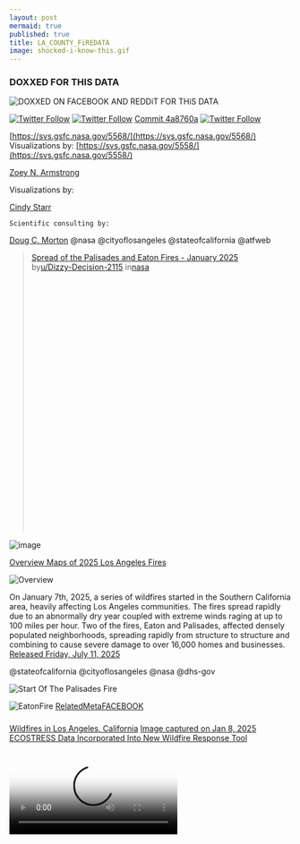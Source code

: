 ```yaml
---
layout: post
mermaid: true
published: true
title: LA_COUNTY_FiREDATA
image: shocked-i-know-this.gif
---
```


### DOXXED FOR THIS DATA
<img  alt="DOXXED ON FACEBOOK AND REDDiT FOR THiS DATA" src="https://github.com/user-attachments/assets/c48f98da-1b79-488c-9358-05c5fde9a6e0" />


[![Twitter Follow](https://img.shields.io/badge/Social-@MAyorOfLA__-blue?style=social&logo=X)](https://twitter.com/@MayorOfLA) [![Twitter Follow](https://img.shields.io/badge/Social-@RepKarenBass__-blue?style=social&logo=X)](https://twitter.com/@RepKarenBass) [Commit 4a8760a](https://github.com/ricoThaka/rashardmro/commit/4a8760a2245ffc36f81b8b052a70d21690c16d9a) [![Twitter Follow](https://img.shields.io/badge/Social-@LaurieofMars__-blue?style=social&logo=X)](https://twitter.com/@LaurieofMars)

[https://svs.gsfc.nasa.gov/5568/](https://svs.gsfc.nasa.gov/5568/)
Visualizations by:
[https://svs.gsfc.nasa.gov/5558/](https://svs.gsfc.nasa.gov/5558/)

[Zoey N. Armstrong](https://svs.gsfc.nasa.gov/search/)

Visualizations by:

[Cindy Starr](https://svs.gsfc.nasa.gov/search/?people=Cindy%20Starr)

    Scientific consulting by:

[Doug C. Morton](https://svs.gsfc.nasa.gov/search/?people=Doug%20C.%20Morton)
@nasa @cityoflosangeles @stateofcalifornia @atfweb


<blockquote class="reddit-embed-bq" style="height:500px" data-embed-height="378"><a href="https://www.reddit.com/r/nasa/comments/1mbnt8i/spread_of_the_palisades_and_eaton_fires_january/">Spread of the Palisades and Eaton Fires - January 2025</a><br> by<a href="https://www.reddit.com/user/Dizzy-Decision-2115/">u/Dizzy-Decision-2115</a> in<a href="https://www.reddit.com/r/nasa/">nasa</a></blockquote><script async="" src="https://embed.reddit.com/widgets.js" charset="UTF-8"></script>

<img  alt="image" src="https://github.com/user-attachments/assets/2cc6009d-73c6-4c7b-b438-55ef52eb0d1f" />


[Overview Maps of 2025 Los Angeles Fires](https://svs.gsfc.nasa.gov/5568/)

![Overview](https://svs.gsfc.nasa.gov/vis/a000000/a005500/a005568/Overview_HD.png)

On January 7th, 2025, a series of wildfires started in the Southern California area, heavily affecting Los Angeles communities. The fires spread rapidly due to an abnormally dry year coupled with extreme winds raging at up to 100 miles per hour. Two of the fires, Eaton and Palisades, affected densely populated neighborhoods, spreading rapidly from structure to structure and combining to cause severe damage to over 16,000 homes and businesses. [Released Friday, July 11, 2025](https://svs.gsfc.nasa.gov/5568/)

@stateofcalifornia @cityoflosangeles
@nasa @dhs-gov 

![Start Of The Palisades Fire](https://svs.gsfc.nasa.gov/vis/a000000/a005500/a005568/Palisades_HD.png)

![EatonFire](https://svs.gsfc.nasa.gov/vis/a000000/a005500/a005568/Eaton_HD.png)
[RelatedMetaFACEBOOK](https://www.facebook.com/permalink.php?story_fbid=pfbid022AsmhjApmWb1uyuCR4YyMn4UsmUmUb46U3RvtPDFetd6KQCxcBmE5Bk8eT145eBTl&id=100084464911565) 


###
[Wildfires in Los Angeles, California](https://www.earthdata.nasa.gov/news/worldview-image-archive/wildfires-los-angeles-california) [Image captured on Jan 8, 2025](https://www.earthdata.nasa.gov/news/worldview-image-archive/wildfires-los-angeles-california)
[ECOSTRESS Data Incorporated Into New Wildfire Response Tool](https://www.jpl.nasa.gov/news/ecostress-data-incorporated-into-new-wildfire-response-tool/)

<video  controls poster="https://d2pn8kiwq2w21t.cloudfront.net/images/jpegPIA23695.width-1024.jpg">
  <source src="https://d2pn8kiwq2w21t.cloudfront.net/media/1-PIA23695_Bootleg_Fire.mp4" type="video/mp4" />
  
  Your browser does not support the video tag.
</video>

<video  controls poster="https://svs.gsfc.nasa.gov/vis/a000000/a005500/a005558/fire_spread_LA_only_2025_v52_2025-06-15_2314.02652.png">
  <source src="https://d2pn8kiwq2w21t.cloudfront.net/media/1-PIA23695_Bootleg_Fire.mp4" type="video/mp4" />
  
  Your browser does not support the video tag.
</video>

[Fires Tear Through Los Angeles](https://visibleearth.nasa.gov/images/153793/fires-tear-through-los-angeles)
Powerful Santa Ana winds and dry conditions contributed to the rapid spread of several brush fires in the county.
[ReadMoreSeemORe](https://visibleearth.nasa.gov/images/153793/fires-tear-through-los-angeles) 

[Palisades Fire reaches Brentwood, threatens San Fernando Valley @ktla youtube.com](https://youtu.be/DNkLoBtWFhA)

![palisadesfire_msi_20250107.jpg](https://eoimages.gsfc.nasa.gov/images/imagerecords/153000/153793/palisadesfire_msi_20250107.jpg)

![Palisades](https://eoimages.gsfc.nasa.gov/images/imagerecords/153000/153793/palisadesfire_msi_20250107_lrg.jpg)


<blockquote class="twitter-tweet" data-media-max-width="560"><p lang="en" dir="ltr">A view of the <a href="https://twitter.com/hashtag/EatonFire?src=hash&amp;ref_src=twsrc%5Etfw">#EatonFire</a> behind <a href="https://twitter.com/NASAJPL?ref_src=twsrc%5Etfw">@NASAJPL</a> Flight Projects Center. It feels like Armageddon around here <a href="https://t.co/pPWJ0B2rIB">pic.twitter.com/pPWJ0B2rIB</a></p>&mdash; Royce (@RobRoyce_) <a href="https://twitter.com/RobRoyce_/status/1877443901839069539?ref_src=twsrc%5Etfw">January 9, 2025</a></blockquote> <script async src="https://platform.twitter.com/widgets.js" charset="utf-8"></script> 

![Gg4FRxoWMAAZyje](https://github.com/user-attachments/assets/281bcf97-995d-4d21-844b-1ebe7906061a)

# EatonCanyon UpDates
[files](https://archive.org/download/2marvoyagerneptune-simple-scan-station-20250703162827-19) :: [Wiki](https://en.wikipedia.org/wiki/Eaton_Fire) :: [TALK](https://en.wikipedia.org/wiki/Talk:Eaton_Fire)
[How NASA’s Infrared Imaging Uncovered the True Extent of Eaton Fire Devastation](https://scitechdaily.com/how-nasas-infrared-imaging-uncovered-the-true-extent-of-eaton-fire-devastation/)

<iframe src="https://archive.org/embed/2marvoyagerneptune-simple-scan-station-20250703162827-19" width="400" height="700" frameborder="0" webkitallowfullscreen="true" mozallowfullscreen="true" allowfullscreen></iframe>

<iframe src="https://archive.org/embed/USGSWATERDASHBOARDDEMO" width="300" height="500" frameborder="0" webkitallowfullscreen="true" mozallowfullscreen="true" allowfullscreen></iframe>




<iframe src="https://www.facebook.com/plugins/post.php?href=https%3A%2F%2Fwww.facebook.com%2Fpermalink.php%3Fstory_fbid%3Dpfbid02Su8ce8TuCwT7VqN5pYmHr62xwkpw7jc6KcvDtbdanK21ZeJ8GY6uXy1YSkwcCBbvl%26id%3D100084464911565&show_text=true&width=500" width="500" height="0" style="border:none;overflow:hidden" scrolling="no" frameborder="0" allowfullscreen="true" allow="autoplay; clipboard-write; encrypted-media; picture-in-picture; web-share"></iframe>

[fb embed](https://developers.facebook.com/docs/plugins/embedded-posts/?prefill_href=https%3A%2F%2Fwww.facebook.com%2Fpermalink.php%3Fstory_fbid%3Dpfbid02Su8ce8TuCwT7VqN5pYmHr62xwkpw7jc6KcvDtbdanK21ZeJ8GY6uXy1YSkwcCBbvl%26id%3D100084464911565#code-generator)

Spread of the Palisades and Eaton Fires - January 2025 
@stateofcalifornia @cityoflosangeles @whitehouse @atfweb @cia @nasa @nasa-jpl
_Scientific consulting by:_ [Doug C. Morton](https://svs.gsfc.nasa.gov/search/?people=Doug%20C.%20Morton)
 _Visualizations by:_ [Cindy Starr](https://svs.gsfc.nasa.gov/search/?people=Cindy%20Starr) . . . [fullcredits](https://svs.gsfc.nasa.gov/5558/#section_credits)
These visualizations highlight the spread of the 2025 Palisades and Eaton fires in California using a fire tracking approach (Chen et al., 2022) and near real-time active fire detections from the VIIRS sensors on the Suomi-NPP and NOAA-20 satellites. Every 12 hours, the fire tracking algorithm uses new active fire detections to update the total fire perimeter and estimate the position of active fire lines—active portions of the perimeter where the fire may continue to spread. [READMORE](https://svs.gsfc.nasa.gov/5558/) 

<video  controls poster="https://svs.gsfc.nasa.gov/vis/a000000/a005500/a005558/fire_spread_LA_only_2025_v52_2025-06-15_2314.02652.png">
  <source src="https://svs.gsfc.nasa.gov/vis/a000000/a005500/a005558/LAfiresBeauty_3820x1080p30.mp4" type="video/mp4" />
  
  Your browser does not support the video tag.
</video>

<video  controls poster="https://svs.gsfc.nasa.gov/vis/a000000/a005500/a005558/fire_spread_LA_only_2025_v52_2025-06-15_2314.02652.png">
  <source src="https://svs.gsfc.nasa.gov/vis/a000000/a005500/a005558/fire_spread_LA_only_2025_v52_2025-06-15_2314_1080p30.mp4" type="video/mp4" />
  
  Your browser does not support the video tag.
</video>


 <div class="tumblr-post" data-href="https://embed.tumblr.com/embed/post/w1-4nQbFNq_M02iOR1eYKg/789706425864716288" data-did="34b2532ae43c6e4a6d57b4dfc8c1506c69e64205"><a href="https://rashardmro.tumblr.com/post/789706425864716288/mapping-files-and-data-download-redistricting">https://rashardmro.tumblr.com/post/789706425864716288/mapping-files-and-data-download-redistricting</a></div>  <script async src="https://assets.tumblr.com/post.js"></script>

The Spread of the Palisades Fire

<video  controls poster="https://svs.gsfc.nasa.gov/vis/a000000/a005500/a005558/fire_spread_LA_only_2025_v52_Palisades_2025-06-15_1227.04200.png">
  <source src="https://svs.gsfc.nasa.gov/vis/a000000/a005500/a005558/fire_spread_LA_only_2025_v52_Palisades_2025-06-15_1227_1080p30.mp4" type="video/mp4" />
  
  Your browser does not support the video tag.
</video>

The Spread of the Eaton Fire

<video  controls poster="https://svs.gsfc.nasa.gov/vis/a000000/a005500/a005558/fire_spread_LA_only_2025_v54_Eaton_2025-06-15_2242.06200.png">
  <source src="https://svs.gsfc.nasa.gov/vis/a000000/a005500/a005558/fire_spread_LA_only_2025_v54_Eaton_2025-06-15_2242_1080p30.mp4" type="video/mp4" />
  
  Your browser does not support the video tag.
</video>

<img  alt="image" src="https://github.com/user-attachments/assets/e0f9bd66-7c95-4e50-baee-412c596674d6" />


<iframe src="https://www.facebook.com/plugins/post.php?href=https%3A%2F%2Fwww.facebook.com%2Fpermalink.php%3Fstory_fbid%3Dpfbid02yFbhT8ntXRoxkF61t4BXGV8CFMb4jSg2m9dWeaG9n1UnFrsveshKFDEL1xJpRBo1l%26id%3D100084464911565&show_text=true&width=500" width="500" height="500" style="border:none;overflow:hidden" scrolling="no" frameborder="0" allowfullscreen="true" allow="autoplay; clipboard-write; encrypted-media; picture-in-picture; web-share"></iframe>




# OLDTWEET [JAN2025]()
<img  alt="image" src="https://github.com/user-attachments/assets/e86c84ad-05ce-4761-a47e-7203865acbaf" />
Due to wildfire evacuations, the Lab is closed, except for emergency personnel. No fire damage has been reported. Follow updates at [http://emergency.jpl.nasa.gov](http://emergency.jpl.nasa.gov) 

Thanks to everyone for the concern for our center, but more importantly, for our colleagues and neighbors. Stay safe, LA.
[RelatedTweet](https://x.com/NASAJPL/status/1877088825383460977)

<img  alt="image" src="https://github.com/user-attachments/assets/db4a865f-3a27-4bd5-89e9-0548a554ae2a" />

[RelatedTweet](https://x.com/NASAJPL/status/1878544006293979183)


# Altadena Community Meeting - June 23, 2025
<iframe width="560" height="315" src="https://www.youtube.com/embed/MJ2f8nb_J5w?si=8cgfiFw40ZIstVzQ" title="YouTube video player" frameborder="0" allow="accelerometer; autoplay; clipboard-write; encrypted-media; gyroscope; picture-in-picture; web-share" referrerpolicy="strict-origin-when-cross-origin" allowfullscreen></iframe>

@datadesk do you work for @nooa or @nasa @nasa-jpl @whitehouse or are you [repackaging](https://www.nasa.gov/nasa-brand-center/brand-guidelines/) the [data](https://www.cia.gov/readingroom/home) im not meddling, i just dont want to talk to strangers irl... -[rashard](https://rashardmro.github.io/mybinder/)
[datadesk/nasa-wildfires - https://palewi.re/docs/nasa-wildfires/](https://palewi.re/docs/nasa-wildfires/) Download wildfire hotspots detected by NASA satellites and the Fire Information for Resource Management System (FIRMS) [@noaa -wildfires](https://github.com/datadesk/noaa-wildfires) [https://github.com/`your_account_name/yourfork.git ](https://github.com/moonlover404/nasa-wildfires.git) + 
= [![Binder](https://mybinder.org/badge_logo.svg)](https://mybinder.org/v2/gh/ThakaRashard/rashardmro.git/HEAD) <~ your files inside! Thats [MyBinder](https://rashardmro.github.io/mybinder/) [https://mybinder.org/](https://mybinder.org/)
![image](https://github.com/user-attachments/assets/e5e20877-7f94-443e-b786-6856ae75c4d4)
![MyBinder](https://mybinder.org/static/logo.svg?v=fe52c40adc69454ba7536393f76ebd715e5fb75f5feafe16a27c47483eabf3311c14ed9fda905c49915d6dbf369ae68fb855a40dd05489a7b9542a9ee532e92b)


![ECOSTRESS_LOGO](https://ecostress.jpl.nasa.gov/logo.png)
 NASA's Jet Propulsion Laboratory manages the [EcoStress](https://x.com/RicoThaka/status/1882206772829766132) mission for the Earth Science Division in the Science MissionDirectorate at NASA Headquarters in Washington
![ECOSTRESS](https://ecostress.jpl.nasa.gov/downloads/gallery/wildfire/00134_Wildfire_LA_area.png)
[JPL Fire Victim interview](https://youtu.be/HrJl3sBOUo4?si=RxPGyj7hfKLXQepA)

[Kenneth Fire](https://x.com/thakasartu/status/1878981359525650928)

![AViRis](https://photojournal.jpl.nasa.gov/jpegMod/PIA11243_modest.jpg)

[Bass fires the L.A. fire chief, but her own smoldering political crisis is far from over @datadesk](https://www.latimes.com/california/story/2025-02-21/bass-fires-the-l-a-fure-chief-but-her-own-smoldering-political-crisis-is-far-from-over) [LA Mayor Karen Bass facing recall effort over handling of Palisades Fire](https://abc7.com/post/los-angeles-mayor-karen-bass-facing-recall-effort-handling-palisades-fire/16011643/)

![GAvin NEWSOM](https://pbs.twimg.com/media/GkhrgsCXcAAMsGx?format=jpg&name=medium)
California Gov Gavin Newsom has asked Congress to approve nearly $40 bn in aid to help LA recover from Jan’s devastating wildfires. Estimates of the Total economic loss from firestorm have been estimated to surpass $250 bn [The South Asian Times on X](https://x.com/TheSATimes/status/1893882483772358798) [WorldWideWeb-The SouthAsianTimes](https://www.thesouthasiantimes.info/)
[Mountains On Fire - CALiFORNiA 2025](https://x.com/selamolurm/status/1884319173649785335) [Video of #mandevillecanyon Jan31](https://x.com/BobRusbuldt/status/1885347275615944973)

---



[JRE SUSPICIOUS Apollo 11 Post Flight Press Conference](https://youtu.be/YymcF6gDd28?si=YNRP198kJF8hpy4f) [Apollo 11 Press Conference](https://www.youtube.com/watch?v=BI_ZehPOMwI) [APOLLO 10 MISSION "GREEN LIGHT FOR A LUNAR LANDING" 1969 NASA FILM 42864](https://www.youtube.com/watch?v=CNNsIok9BEo) [1966 MIT TV SHOW "SCIENCE REPORTER" RETURNING FROM THE MOON APOLLO PROGRAM 77454](https://www.youtube.com/watch?v=Nl8t-sUFuVM) [LANGLEY Impact Basin (Building 1192)](https://www.nasa.gov/centers-and-facilities/langley/impact-basin-building-1192/)

[wiki](https://en.wikipedia.org/wiki/Apollo_program)

@blackgirlscode
Sim City 2000
<iframe src="https://archive.org/embed/psx_simcit2k" width="560" height="384" frameborder="0" webkitallowfullscreen="true" mozallowfullscreen="true" allowfullscreen></iframe>

<img src="https://mayor.lacity.gov/sites/g/files/wph2066/files/styles/large_hero_image_192_53_992x274_/public/2022-12/52538848189_f852a5947e_o.jpg.webp?itok=MTOI3GWmg" alt="KAren Bass"/>
[Los Angeles City Hall - https://waterandpower.org/](https://waterandpower.org/Museum2/Los_Angeles_City_Hall_1928.html)
Los Angeles City Hall is one of the most iconic buildings in America; some say, the world. A bold symbol of the ambition of America and its people, City Hall graces California as one of its most enduring landmarks. [Related - DNS](https://x.com/MooNLOVER404/status/1822009495826133056)
![cityhall](https://waterandpower.org/Historical_DWP_Photo_Collection_LA_Public_Library/City_Hall_1927.jpg)
![cityhall](https://waterandpower.org/7%20Historic%20Photos%207/City_Hall_Cornerstone_2015.jpg)
<blockquote class="twitter-tweet"><p lang="en" dir="ltr"><a href="https://t.co/yRYjz7ac5K">https://t.co/yRYjz7ac5K</a> <a href="https://twitter.com/SpaceForceDoD?ref_src=twsrc%5Etfw">@SpaceForceDoD</a> <a href="https://twitter.com/hashtag/HappyEaster2025?src=hash&amp;ref_src=twsrc%5Etfw">#HappyEaster2025</a> <a href="https://twitter.com/Normani?ref_src=twsrc%5Etfw">@normani</a> <a href="https://twitter.com/BlackGirlsCode?ref_src=twsrc%5Etfw">@BlackGirlsCode</a> <a href="https://twitter.com/USSF_SSC?ref_src=twsrc%5Etfw">@USSF_SSC</a> <a href="https://t.co/i14IpyLUXk">https://t.co/i14IpyLUXk</a> <a href="https://t.co/FjwlsLQ5TT">https://t.co/FjwlsLQ5TT</a> <a href="https://twitter.com/_FloMilli?ref_src=twsrc%5Etfw">@_FloMilli</a> <a href="https://twitter.com/NASAJPL?ref_src=twsrc%5Etfw">@NASAJPL</a> <a href="https://twitter.com/LACityView35?ref_src=twsrc%5Etfw">@LACityView35</a> lets correct annie, it&#39;s old 1937 <a href="https://twitter.com/LACo_DPSS?ref_src=twsrc%5Etfw">@LACo_DPSS</a> <a href="https://twitter.com/hot1079atl?ref_src=twsrc%5Etfw">@hot1079atl</a> <a href="https://t.co/a2gsaDa22N">pic.twitter.com/a2gsaDa22N</a></p>&mdash; ricoThaka (@RicoThaka) <a href="https://twitter.com/RicoThaka/status/1913702406631899203?ref_src=twsrc%5Etfw">April 19, 2025</a></blockquote> <script async src="https://platform.twitter.com/widgets.js" charset="utf-8"></script>
![LAMBO-BARBZ](https://pbs.twimg.com/media/GhHpnQoXgAAXH2y?format=jpg&name=large)

<blockquote class="twitter-tweet" data-media-max-width="560"><p lang="en" dir="ltr"><a href="https://twitter.com/hashtag/GM?src=hash&amp;ref_src=twsrc%5Etfw">#GM</a> <a href="https://twitter.com/NASAJPL?ref_src=twsrc%5Etfw">@NASAJPL</a> <a href="https://twitter.com/CAL_FIRE?ref_src=twsrc%5Etfw">@CAL_FIRE</a> <a href="https://twitter.com/LACityCouncil?ref_src=twsrc%5Etfw">@LACityCouncil</a> <a href="https://twitter.com/LADWP?ref_src=twsrc%5Etfw">@LADWP</a> , <a href="https://twitter.com/ISS_Research?ref_src=twsrc%5Etfw">@ISS_Research</a> is telling us we have <a href="https://twitter.com/hashtag/PalisadesFire?src=hash&amp;ref_src=twsrc%5Etfw">#PalisadesFire</a> ! <a href="https://twitter.com/hashtag/morninBae?src=hash&amp;ref_src=twsrc%5Etfw">#morninBae</a> <a href="https://twitter.com/Normani?ref_src=twsrc%5Etfw">@normani</a> the shitty film crew left a light shining like <a href="https://twitter.com/hashtag/AlBundyShoW?src=hash&amp;ref_src=twsrc%5Etfw">#AlBundyShoW</a><br> <a href="https://twitter.com/Latto?ref_src=twsrc%5Etfw">@latto</a>! <a href="https://twitter.com/LAFD?ref_src=twsrc%5Etfw">@lafd</a><br> <a href="https://t.co/R4H8mOPoPs">https://t.co/R4H8mOPoPs</a>: <a href="https://t.co/9S5ds0CTp9">pic.twitter.com/9S5ds0CTp9</a></p>&mdash; ricoThaka (@RicoThaka) <a href="https://twitter.com/RicoThaka/status/1889325018687099339?ref_src=twsrc%5Etfw">February 11, 2025</a></blockquote> <script async src="https://platform.twitter.com/widgets.js" charset="utf-8"></script>
[OrginTwT](https://x.com/PribicevicU/status/1878539382887428451)
![RED_EYE_MOB](https://pbs.twimg.com/media/GhCM6FcbgAAEZrw?format=jpg&name=large)
[RelatedTweet](https://x.com/RicoThaka/status/1878152678494089716)
![wfh](https://pbs.twimg.com/media/GgvLKJobsAAnos3?format=jpg&name=large)
[Palisade](https://x.com/RicoThaka/status/1876817416170127696)
[NASASPORT](https://x.com/RicoThaka/status/1876831935328100762)
[Maps](https://x.com/RicoThaka/status/1887580496147976686)

![EATON CANYON FiRMS TiMEBASED](https://pbs.twimg.com/media/Gg4PJykaMAAA5tg?format=jpg&name=large)
![NYtimesjan92025](https://pbs.twimg.com/media/GhSTLeOaoAANDoB?format=png&name=4096x4096)
![SANTAMONiCA](https://pbs.twimg.com/media/GguVa4Aa0AAM_4r?format=jpg&name=large) [photoG - @yesmam47 on X](https://x.com/yesmam47/status/1876758277637165094) [TiMEBASED](https://x.com/RicoThaka/status/1877455333557187005)
![EATONCANYON](https://pbs.twimg.com/media/GhR9ohKbgAAWX35?format=jpg&name=large)
[Global Human Built-up And Settlement Extent (HBASE) Dataset From Landsat](https://www.earthdata.nasa.gov/data/catalog/sedac-ciesin-sedac-ulandsat-hbase-v1-1.00)
[EatonCanyonFam](https://x.com/OC_Scanner/status/1878298424417689892)
![JPL_EVACUATiON](https://pbs.twimg.com/media/GhSTNU5bsAAlbSd?format=png&name=small)
[Rashards Fire Report from the wildFire era 2025](https://x.com/RicoThaka/status/1881776470907076747)
![RASHARD](https://pbs.twimg.com/media/GhmX2EaaQAA7sTN?format=jpg&name=large)
![LAtimes](https://pbs.twimg.com/media/GhSTKXibYAA0Wz3?format=png&name=4096x4096) [Related](https://x.com/RicoThaka/status/1879288922599231571) [MEETiNG](https://x.com/RicoThaka/status/1879252141736702153)
![Palisades](https://pbs.twimg.com/media/Ggv0mFyXEAA0gs-?format=jpg&name=medium)

photo -[@JackQuillinTV](https://x.com/JackQuillinTV)

![PALiSADES_AREA](https://pbs.twimg.com/media/GjEDTfUbsAAmo3X?format=jpg&name=large) [RelatedTweet-BLACKBARBiES](https://x.com/RicoThaka/status/1887293510275244375)
![NOAA](https://pbs.twimg.com/media/GhRxnXkbEAAWXiS?format=jpg&name=large)


![DroughtMon](https://pbs.twimg.com/media/GiWG1hjbMAA55ug?format=jpg&name=large)
[DroughtMonitor](https://x.com/RicoThaka/status/1884060535731486825) [Current_MAP](https://droughtmonitor.unl.edu/CurrentMap.aspx) [BLOCKERS](https://x.com/RicoThaka/status/1894472734186639522) [feral cows](https://x.com/RicoThaka/status/1886555588576076209)

![DNS FORWARDiNG Between FiRMS and @google earth broken from LAPL @nasa-jpl @nasa](https://pbs.twimg.com/media/GmlWQ3naEAMkbz5?format=jpg&name=large)
[DNS FORWARDiNG Between FiRMS and @google earth broken from LAPL @nasa-jpl @nasa](https://x.com/RicoThaka/status/1903147179067515303)

![CURRENT_FiRE @cityoflosangeles @nasa-jpl](https://pbs.twimg.com/media/GmlYGUraEAEqqUG?format=jpg&name=large)

[TroubleShooting Smoke Mar21 @cityoflosangles](https://x.com/RicoThaka/status/1903149248595759418) [GoogleEarth](https://x.com/RicoThaka/status/1903147179067515303) [I smelled the smoke first getting off the metro at CivicCenter](https://x.com/RicoThaka/status/1903149248595759418)


# [Los Angeles Fires](https://www.earthdata.nasa.gov/news/worldview-image-archive/wildfires-los-angeles-california) : [Palisades](https://www.earthdata.nasa.gov/news/worldview-image-archive/palisades-eaton-fires-los-angeles-california) : [Pepperdine](https://emergency.pepperdine.edu/)
![AViRiS](https://avirisng.jpl.nasa.gov/img/banner130213.png)

[FLiGHTLiNES.CSV](https://raw.githubusercontent.com/ricoThaka/rashardmro/refs/heads/master/assets/aVIRIS_Flight_Lines.csv) [Coast](https://github.com/ricoThaka/rashardmro/blob/master/assets/pl0ts/AV320250123t202047_006_L1B_RDN_3f4aef90_RDN_BROWSE.jpg) [![Twitter Follow](https://img.shields.io/badge/Social-@MAyorOfLA__-blue?style=social&logo=X)](https://twitter.com/@MayorOfLA) [![Twitter Follow](https://img.shields.io/badge/Social-@RepKarenBass__-blue?style=social&logo=X)](https://twitter.com/@RepKarenBass) [Commit 4a8760a](https://github.com/ricoThaka/rashardmro/commit/4a8760a2245ffc36f81b8b052a70d21690c16d9a) [![Twitter Follow](https://img.shields.io/badge/Social-@LaurieofMars__-blue?style=social&logo=X)](https://twitter.com/@LaurieofMars)

<blockquote class="twitter-tweet"><p lang="qme" dir="ltr"><a href="https://twitter.com/hashtag/elnino?src=hash&amp;ref_src=twsrc%5Etfw">#elnino</a> <a href="https://twitter.com/RepKarenBass?ref_src=twsrc%5Etfw">@RepKarenBass</a> <a href="https://twitter.com/RealHWAtlanta?ref_src=twsrc%5Etfw">@RealHWAtlanta</a> <a href="https://twitter.com/realDonaldTrump?ref_src=twsrc%5Etfw">@realDonaldTrump</a> <a href="https://twitter.com/Normani?ref_src=twsrc%5Etfw">@normani</a> <a href="https://t.co/JXuedfs2zJ">pic.twitter.com/JXuedfs2zJ</a></p>&mdash; ThakaSartu KellySelassie (@thakasartu) <a href="https://twitter.com/thakasartu/status/1884810330934771866?ref_src=twsrc%5Etfw">January 30, 2025</a></blockquote> <script async src="https://platform.twitter.com/widgets.js" charset="utf-8"></script>

![Rashard](https://pbs.twimg.com/media/GkrAO5JaAAAQahn?format=jpg&name=large)
![HollywoodResivior](https://pbs.twimg.com/media/GkrAkPQXgAA8Q1k?format=jpg&name=large)  [ClimateData - CityCouncil](https://x.com/RicoThaka/status/1884072845669720087) [Global Sulfur Dioxide Monitoring Home Page](https://so2.gsfc.nasa.gov/) [WaterDashBoard](https://x.com/RicoThaka/status/1883948282130620449)

# Nitrogen Dioxide over the Continental US and Los Angeles

 Upon zooming into [Southern California](https://www.ca.gov/), finer details of pollution gradients are clearly visible over the [Los Angeles](https://lacounty.gov/)/[San Diego](https://www.sandiegocounty.gov/) region. Here the concentration of [NO2](https://so2.gsfc.nasa.gov/no2/no2_index.html) is shown in shades of light blue to dark pink/purple indicating values ranging from low to high [by CindyStarr](https://svs.gsfc.nasa.gov/search/?people=Cindy%20Starr)
 [Global Nitrogen Dioxide Monitoring Home Page](https://so2.gsfc.nasa.gov/no2/no2_index.html) @nasa @nasa-jpl @blackgirlscode @normani hi 


<video  controls poster="https://svs.gsfc.nasa.gov/vis/a000000/a005100/a005132/CONUS_LA_NO2_comp_v0086.03000_print.jpg">
  <source src="https://svs.gsfc.nasa.gov/vis/a000000/a005100/a005132/CONUS_LA_NO2_comp_v0086_1080p60.mp4" type="video/mp4" />
  
  Your browser does not support the video tag.
</video>

# 2009 Fire
![2009](https://eoimages.gsfc.nasa.gov/images/imagerecords/40000/40110/lafires_ali_2009246_swir.jpg)

# Reductions in Pollution Associated with Decreased Fossil Fuel Use Resulting from COVID-19 Mitigation
**Released** Friday, April 24, 2020
>Written by: [Bryan Duncan](https://svs.gsfc.nasa.gov/search/?people=Bryan%20Duncan)
Over the past several weeks, the United States has seen significant reductions in air pollution over its major metropolitan areas. Similar reductions in air pollution have been observed in other regions of the world. [READMORE **Released** Friday, April 24, 2020](https://svs.gsfc.nasa.gov/4810/#media_group_320045)
![LOS ANGELES](https://svs.gsfc.nasa.gov/vis/a000000/a004800/a004810/no2-LA.gif)
![CALiFORNiA](https://svs.gsfc.nasa.gov/vis/a000000/a004800/a004810/los_angeles_w_cities_2015_2019_print.jpg)


![Georgia](https://svs.gsfc.nasa.gov/vis/a000000/a004800/a004810/SE_image_2015_2019_w_cities_print.jpg)
![molecul;es](https://svs.gsfc.nasa.gov/vis/a000000/a004800/a004810/cbar_NO2_2019_white_text.png)
![DroughtMon](https://pbs.twimg.com/media/GiWG1hjbMAA55ug?format=jpg&name=large)
[RelatedTweet](https://x.com/RicoThaka/status/1884060535731486825) [DroughtMonitor - CURRENT_MAP - CLiCK HERE!](https://droughtmonitor.unl.edu/CurrentMap.aspx) [California Reservoirs Rise from Drought to Deluge](https://earthobservatory.nasa.gov/images/90062/california-reservoirs-rise-from-drought-to-deluge)

# GRACE and GRACE-FO track California's land water changes

[MAiN](https://grace.jpl.nasa.gov/resources/42/grace-and-grace-fo-track-californias-land-water-changes/) [RELATEDTWEET](https://x.com/RicoThaka/status/1882498520122548642)
<video  controls >
  <source src="https://grace.jpl.nasa.gov/rails/active_storage/blobs/redirect/eyJfcmFpbHMiOnsibWVzc2FnZSI6IkJBaHBBdFVDIiwiZXhwIjpudWxsLCJwdXIiOiJibG9iX2lkIn19--dac742eb358a1539ab5b7e1125a3bf91e5348bbc/grace_ca_water_2002-2023_seasonal_2160p.mp4?disposition=inline" type="video/mp4" />
  
  Your browser does not support the video tag.
</video>


NASA’s Gravity Recovery and Climate Experiment (GRACE, 2002 - 2017) mission, and its successor GRACE Follow-On (launched in 2018), map month-to-month changes in Earth's gravity field resulting from the movement of mass, such as water, near the surface of the planet. This animation shows how the total amount of water (snow, surface water, soil moisture, and groundwater) varies in space and time, with the passage of dry seasons and wet seasons as well as with flooding, drought, and transport due to water management. Blue colors represent wetter than average conditions (relative to 2004-2010), while red colors represent drier than average conditions. The yellow line in the graph on the left shows the evolution of the long-term inter-annual variations for the area outlined in yellow on the map (note: the average seasonal cycle has been removed).

The [Sacramento](https://earthobservatory.nasa.gov/images/8235/sacramento-san-joaquin-river-delta) and [San Joaquin River](https://www.jpl.nasa.gov/images/pia24691-sacramento-san-joaquin-river-delta-ca/) [basins](https://eoimages.gsfc.nasa.gov/images/imagerecords/8000/8235/sacramento_ast_2006120_lrg.jpg) are outlined [in](https://grace.jpl.nasa.gov/resources/21/occultmov/) yellow, and rivers and tributaries are shown as blue lines. The basins include California's Central Valley, the most productive agricultural region in the U.S. Repeated drought conditions and increased water use in California have led to a long-term decline of terrestrial water, interspersed with above-average precipitation periods (e.g., 2015/2016, 2022/2023) that have allowed some recovery of the land water storage.

Credit
NASA / JPL

![ASTER](https://d2pn8kiwq2w21t.cloudfront.net/original_images/jpegPIA24691.jpg)

# Science On a Sphere: 4 Years of Biosphere
[RelatedTweet](https://x.com/RicoThaka/status/1884022696700436660)
By monitoring the color of reflected light via satellite, scientists can determine how successfully plant life is photosynthesizing. A measurement of photosynthesis is essentially a measurement of successful growth, and growth means successful use of ambient carbon. This data visualization represents four years' worth of data taken primarily by Suomi NPP/VIIRS satellite sensors, showing the abundance of life both on land and in the sea[READMORE](https://svs.gsfc.nasa.gov/5474/)
![OceanChlorophyll](https://svs.gsfc.nasa.gov/vis/a000000/a005400/a005474/ndvi_cbar.png)

<video  controls >
  <source src="https://svs.gsfc.nasa.gov/vis/a000000/a005400/a005474/bio4sos.4096x2048p30.mp4" type="video/mp4" />
  
  Your browser does not support the video tag.
</video>

![OceanChlorophyll](https://svs.gsfc.nasa.gov/vis/a000000/a005400/a005474/chloro_cbar.png)
![OceanChlorophyll](https://svs.gsfc.nasa.gov/vis/a000000/a005400/a005474/ndvi_cbar.png)


[Levee Break Floods Central California](https://earthobservatory.nasa.gov/images/13298/levee-break-floods-central-california)


![Earth](https://pbs.twimg.com/media/GiF1j4uaUAAqBSc?format=jpg&name=large)
[Related](https://x.com/BubbleGumPop626/status/1882915417666290042)

<figure itemscope itemtype="https://schema.org/AudioObject">
  <figcaption>Babylon:OUTKAST_ATLiens</figcaption>
  <audio controls src="https://archive.org/download/outkast-atliens-25th-anniversary-edition-flac-24-bits/OutKast%20-%20ATLiens%20-%2008%20-%20Babylon.mp3"  itemprop="contentUrl"></audio>
  <a href="https://archive.org/download/outkast-atliens-25th-anniversary-edition-flac-24-bits/OutKast%20-%20ATLiens%20-%2008%20-%20Babylon.mp3"> Download audio </a>
</figure>


## Gavin NEwsome
I left a tweet on your housefloor meeting
@usepa @nasa-jpl @usgs
[EPA + WATER MAPS](https://x.com/RicoThaka/status/1899968630051529095)
[NASA WORLDViEW Mar12](https://worldview.earthdata.nasa.gov/?v=-108.67498553654347,29.40467230386723,-89.94642757561788,47.84059654665336&l=Reference_Labels_15m(hidden),Reference_Features_15m(hidden),Coastlines_15m,GEDI_ISS_L4B_Aboveground_Biomass_Density_Mean_201904-202303,GRanD_Reservoirs,GRanD_Dams,GPW_Population_Density_2020,NLDAS_Underground_Soil_Moisture_Noah_Monthly,VIIRS_NOAA21_CorrectedReflectance_TrueColor(hidden),VIIRS_NOAA20_CorrectedReflectance_TrueColor(hidden),VIIRS_SNPP_CorrectedReflectance_TrueColor(hidden),MODIS_Aqua_CorrectedReflectance_TrueColor(hidden),MODIS_Terra_CorrectedReflectance_TrueColor&lg=true&t=2025-03-12-T02%3A00%3A00Z) [USGS WATERDASHBOARD Mar12]( https://dashboard.waterdata.usgs.gov/app/nwd/en/?aoi=bbox-%5B-126.69685%2C31.30147%2C-105.23208%2C45.09775%5D&view=%7B%22basemap%22%3A%22EsriTopo%22%2C%22bounds%22%3A%22-126.69684569833673%2C31.30146630051917%2C-105.23207548532075%2C45.097750382926904%22%2C%22insetMap%22%3Afalse%2C%22panel%22%3A%7B%22id%22%3A%22ViewerLayers%22%2C%22open%22%3Afalse%2C%22checkbox%22%3A%220%2C9%2C10%2C11%2C17%2C18%2C19%2C20%2C21%2C22%2C23%22%2C%22range%22%3A%220%3A1.0%2C1%3A1.0%2C2%3A1.0%2C3%3A1.0%2C4%3A1.0%2C5%3A1.0%2C6%3A1.0%2C7%3A1.0%2C8%3A0.8%2C9%3A0.3%2C10%3A0.5%2C11%3A0.5%2C12%3A0.5%2C13%3A0.5%2C14%3A0.5%2C15%3A0.5%2C16%3A0.5%2C17%3A1.0%2C18%3A1.0%2C19%3A1.0%2C20%3A1.0%22%2C%22select%22%3A%220%3A0%2C1%3A0%2C2%3A0%2C3%3A0%2C4%3A0%2C5%3A0%2C6%3A0%2C7%3A0%2C8%3A0%2C9%3A2%2C10%3A0%2C11%3A2%2C12%3A0%2C13%3A0%2C14%3A0%2C15%3A0%2C16%3A0%2C17%3A0%2C18%3A0%2C19%3A0%22%7D%7D )
![USGS and WorldView](https://pbs.twimg.com/media/Gl4LZQBbYAIVttZ?format=jpg&name=large)

# A Small Blue-Gray Marble
A digital camera on the Blue Ghost lander looked back at Earth and captured this ethereal image. - [NASA VisiBLEEARTH](https://visibleearth.nasa.gov/images/154032/a-small-blue-gray-marble/154036w) [FireFlyAeroSpace](https://fireflyspace.com/)

![LEXi](https://eoimages.gsfc.nasa.gov/images/imagerecords/154000/154032/blueghost_lexi.jpg)


[Related](https://x.com/BubbleGumPop510/status/1897658348381843945) [Ocean](https://x.com/BubbleGumPop510/status/1897656462517702742) [FAM](https://x.com/RicoThaka/status/1897119122368159837) [EuropaClipper](https://x.com/RicoThaka/status/1899614463617269950) [Elon death graff](https://x.com/RicoThaka/status/1899611942429569338) [more](https://x.com/RicoThaka/status/1899611146753359881)

![firms la](https://pbs.twimg.com/media/GmlX5A4bkAA6_gd?format=jpg&name=large)

![WorldView_LA](https://pbs.twimg.com/media/Gjn6wpkasAAH_xD?format=jpg&name=large)

![ECOSTRESS_LOGO](https://ecostress.jpl.nasa.gov/logo.png)
 NASA's Jet Propulsion Laboratory manages the [EcoStress](https://x.com/RicoThaka/status/1882206772829766132) mission for the Earth Science Division in the Science MissionDirectorate at NASA Headquarters in Washington
![ECOSTRESS](https://ecostress.jpl.nasa.gov/downloads/gallery/wildfire/00134_Wildfire_LA_area.png)
[JPL Fire Victim interview](https://youtu.be/HrJl3sBOUo4?si=RxPGyj7hfKLXQepA)

[Kenneth Fire](https://x.com/thakasartu/status/1878981359525650928)


[Water-HOLLYWOOD_RESiViOR](https://x.com/RicoThaka/status/1894538435429634256)
![TheWave JAn92025](https://pbs.twimg.com/media/GhSTJruasAAKFpe?format=png&name=4096x4096)

<blockquote class="twitter-tweet" data-media-max-width="560"><p lang="en" dir="ltr">🇺🇸 <a href="https://twitter.com/hashtag/LAFires?src=hash&amp;ref_src=twsrc%5Etfw">#LAFires</a> <a href="https://twitter.com/hashtag/CaliforniaFires?src=hash&amp;ref_src=twsrc%5Etfw">#CaliforniaFires</a> <a href="https://twitter.com/hashtag/Arson?src=hash&amp;ref_src=twsrc%5Etfw">#Arson</a> <a href="https://twitter.com/hashtag/DEW?src=hash&amp;ref_src=twsrc%5Etfw">#DEW</a> <a href="https://twitter.com/hashtag/LandGrab?src=hash&amp;ref_src=twsrc%5Etfw">#LandGrab</a> <a href="https://twitter.com/hashtag/DirectedEnergyWeapons?src=hash&amp;ref_src=twsrc%5Etfw">#DirectedEnergyWeapons</a> <a href="https://twitter.com/hashtag/WildFires?src=hash&amp;ref_src=twsrc%5Etfw">#WildFires</a> <a href="https://twitter.com/hashtag/PalisadesFire?src=hash&amp;ref_src=twsrc%5Etfw">#PalisadesFire</a> <a href="https://twitter.com/hashtag/LosAngelesFires?src=hash&amp;ref_src=twsrc%5Etfw">#LosAngelesFires</a> <a href="https://twitter.com/hashtag/California?src=hash&amp;ref_src=twsrc%5Etfw">#California</a> <a href="https://twitter.com/hashtag/LosAngeles?src=hash&amp;ref_src=twsrc%5Etfw">#LosAngeles</a> <a href="https://twitter.com/hashtag/Malibu?src=hash&amp;ref_src=twsrc%5Etfw">#Malibu</a> <a href="https://twitter.com/hashtag/SmartCity?src=hash&amp;ref_src=twsrc%5Etfw">#SmartCity</a> <a href="https://twitter.com/hashtag/Genocide?src=hash&amp;ref_src=twsrc%5Etfw">#Genocide</a> <br><br>Commie LA Mayor Karen Bass ‘Leaked Phone Call’<br><br>‘Read In Between The Lines…You Will Understand Soon <a href="https://t.co/4ruylR9J02">pic.twitter.com/4ruylR9J02</a></p>&mdash; 𝕁𝕒𝕕𝕖𝕕 (@Jaded42358177) <a href="https://twitter.com/Jaded42358177/status/1893625908436607336?ref_src=twsrc%5Etfw">February 23, 2025</a></blockquote> <script async src="https://platform.twitter.com/widgets.js" charset="utf-8"></script>

<iframe width="100%" height="300" scrolling="no" frameborder="no" allow="autoplay" src="https://w.soundcloud.com/player/?url=https%3A//api.soundcloud.com/tracks/1192830019&color=%23ff5500&auto_play=false&hide_related=false&show_comments=true&show_user=true&show_reposts=false&show_teaser=true&visual=true"></iframe><div style="font-size: 10px; color: #cccccc;line-break: anywhere;word-break: normal;overflow: hidden;white-space: nowrap;text-overflow: ellipsis; font-family: Interstate,Lucida Grande,Lucida Sans Unicode,Lucida Sans,Garuda,Verdana,Tahoma,sans-serif;font-weight: 100;"><a href="https://soundcloud.com/youngmoneybarbie" title="Nicki Minaj" target="_blank" style="color: #cccccc; text-decoration: none;">Nicki Minaj</a> · <a href="https://soundcloud.com/youngmoneybarbie/barbie-drip" title="Barbie Drip" target="_blank" style="color: #cccccc; text-decoration: none;">Barbie Drip</a></div>
<figure>
  <figcaption>Listen to Barbie Drip Nicki Minaj x:</figcaption>
  <audio controls src="https://archive.org/download/nicki-minaj-barbie-drip/Nicki%20Minaj-Barbie%20Drip.mp3"></audio>
  <a href="https://archive.org/download/nicki-minaj-barbie-drip/Nicki%20Minaj-Barbie%20Drip.mp3"> Download audio </a>
</figure>


![LAMBO-BARBZ](https://pbs.twimg.com/media/GhHpnQoXgAAXH2y?format=jpg&name=large)

[OrginTwT](https://x.com/PribicevicU/status/1878539382887428451)
![RED_EYE_MOB](https://pbs.twimg.com/media/GhCM6FcbgAAEZrw?format=jpg&name=large)
[RelatedTweet](https://x.com/RicoThaka/status/1878152678494089716)
![wfh](https://pbs.twimg.com/media/GgvLKJobsAAnos3?format=jpg&name=large)
[Palisade](https://x.com/RicoThaka/status/1876817416170127696)
[NASASPORT](https://x.com/RicoThaka/status/1876831935328100762)
[Maps](https://x.com/RicoThaka/status/1887580496147976686)

![EATON CANYON FiRMS TiMEBASED](https://pbs.twimg.com/media/Gg4PJykaMAAA5tg?format=jpg&name=large)
![NYtimesjan92025](https://pbs.twimg.com/media/GhSTLeOaoAANDoB?format=png&name=4096x4096)
![SANTAMONiCA](https://pbs.twimg.com/media/GguVa4Aa0AAM_4r?format=jpg&name=large) [photoG - @yesmam47 on X](https://x.com/yesmam47/status/1876758277637165094) [TiMEBASED](https://x.com/RicoThaka/status/1877455333557187005)
![EATONCANYON](https://pbs.twimg.com/media/GhR9ohKbgAAWX35?format=jpg&name=large)
[Global Human Built-up And Settlement Extent (HBASE) Dataset From Landsat](https://www.earthdata.nasa.gov/data/catalog/sedac-ciesin-sedac-ulandsat-hbase-v1-1.00)
[EatonCanyonFam](https://x.com/OC_Scanner/status/1878298424417689892)
![JPL_EVACUATiON](https://pbs.twimg.com/media/GhSTNU5bsAAlbSd?format=png&name=small)
[Rashards Fire Report from the wildFire era 2025](https://x.com/RicoThaka/status/1881776470907076747)
![RASHARD](https://pbs.twimg.com/media/GhmX2EaaQAA7sTN?format=jpg&name=large)
![LAtimes](https://pbs.twimg.com/media/GhSTKXibYAA0Wz3?format=png&name=4096x4096) [Related](https://x.com/RicoThaka/status/1879288922599231571) [MEETiNG](https://x.com/RicoThaka/status/1879252141736702153)
![Palisades](https://pbs.twimg.com/media/Ggv0mFyXEAA0gs-?format=jpg&name=medium)

photo -[@JackQuillinTV](https://x.com/JackQuillinTV)

![PALiSADES_AREA](https://pbs.twimg.com/media/GjEDTfUbsAAmo3X?format=jpg&name=large) [RelatedTweet-BLACKBARBiES](https://x.com/RicoThaka/status/1887293510275244375)
![NOAA](https://pbs.twimg.com/media/GhRxnXkbEAAWXiS?format=jpg&name=large)


![DroughtMon](https://pbs.twimg.com/media/GiWG1hjbMAA55ug?format=jpg&name=large)
[DroughtMonitor](https://x.com/RicoThaka/status/1884060535731486825) [Current_MAP](https://droughtmonitor.unl.edu/CurrentMap.aspx) [BLOCKERS](https://x.com/RicoThaka/status/1894472734186639522) [feral cows](https://x.com/RicoThaka/status/1886555588576076209)

![DNS FORWARDiNG Between FiRMS and @google earth broken from LAPL @nasa-jpl @nasa](https://pbs.twimg.com/media/GmlWQ3naEAMkbz5?format=jpg&name=large)
[DNS FORWARDiNG Between FiRMS and @google earth broken from LAPL @nasa-jpl @nasa](https://x.com/RicoThaka/status/1903147179067515303)

![CURRENT_FiRE @cityoflosangeles @nasa-jpl](https://pbs.twimg.com/media/GmlYGUraEAEqqUG?format=jpg&name=large)

[TroubleShooting Smoke Mar21 @cityoflosangles](https://x.com/RicoThaka/status/1903149248595759418) [GoogleEarth](https://x.com/RicoThaka/status/1903147179067515303) [I smelled the smoke first getting off the metro at CivicCenter](https://x.com/RicoThaka/status/1903149248595759418)


![firms la](https://pbs.twimg.com/media/GmlX5A4bkAA6_gd?format=jpg&name=large)

![WorldView_LA](https://pbs.twimg.com/media/Gjn6wpkasAAH_xD?format=jpg&name=large)

![ECOSTRESS_LOGO](https://ecostress.jpl.nasa.gov/logo.png)
 NASA's Jet Propulsion Laboratory manages the [EcoStress](https://x.com/RicoThaka/status/1882206772829766132) mission for the Earth Science Division in the Science MissionDirectorate at NASA Headquarters in Washington
![ECOSTRESS](https://ecostress.jpl.nasa.gov/downloads/gallery/wildfire/00134_Wildfire_LA_area.png)
[JPL Fire Victim interview](https://youtu.be/HrJl3sBOUo4?si=RxPGyj7hfKLXQepA)

[Kenneth Fire](https://x.com/thakasartu/status/1878981359525650928)

# NEws for the MAyoR 
[PIA11243: NASA's AVIRIS Instrument Sheds New Light on Southern California Wildfires](https://x.com/RicoThaka/status/1901712206443737569) [EMit DATACUBE SAMPLE](https://x.com/RicoThaka/status/1901710981929255183) [LA_PERCEPTiON](https://x.com/RicoThaka/status/1901706756587470848) [To MALE JOURNALiST TALKiNG TO Ms_BASS](https://x.com/RicoThaka/status/1901704230639214839) [Mayor_Gossip](https://x.com/RicoThaka/status/1901703421167800712) [Reddit Post NEEDS PARSing @cityoflosangeles @nasa-jpl](https://x.com/RicoThaka/status/1901702469522174261) [![Twitter Follow](https://img.shields.io/badge/Social-RepKamlagerDove__-blue?style=social&logo=X)](https://twitter.com/RepKamlagerDove) [MayorTweetReddit](https://x.com/RicoThaka/status/1901701917367251296)

![AViRis](https://photojournal.jpl.nasa.gov/jpegMod/PIA11243_modest.jpg)

[Bass fires the L.A. fire chief, but her own smoldering political crisis is far from over @datadesk](https://www.latimes.com/california/story/2025-02-21/bass-fires-the-l-a-fure-chief-but-her-own-smoldering-political-crisis-is-far-from-over) [LA Mayor Karen Bass facing recall effort over handling of Palisades Fire](https://abc7.com/post/los-angeles-mayor-karen-bass-facing-recall-effort-handling-palisades-fire/16011643/)

# Live Cams : CAlifornia
[Moving Mountains Livestream](https://www.metabolicstudio.org/live-streaming)
[🔴 Venice V Hotel Live · Beach Live Camera · Los Angeles Live Stream](https://www.youtube.com/watch?v=3LXQWU67Ufk)
[Webcams - Los Angeles @foxbrodcasting](https://www.fox10phoenix.com/webcams-los-angeles) @usgs @nasa @nasa-jpl 
[Webcams in LOs ANgeles - https://www.outdooractive.com/](https://www.outdooractive.com/en/webcams/los-angeles/webcams-in-los-angeles/227987193/) [LOS_ANGELES - EarthCam.COM](https://www.earthcam.com/search/ft_search.php?s1=1&term=los+angeles&x=78&y=4) [MArs Perception](https://x.com/RicoThaka/status/1886911203743842619)

# LA _River
[FullSet](https://www.loc.gov/resource/hhh.ca2896.photos/?sp=1&st=gallery)

![GAvin NEWSOM](https://pbs.twimg.com/media/GkhrgsCXcAAMsGx?format=jpg&name=medium)
California Gov Gavin Newsom has asked Congress to approve nearly $40 bn in aid to help LA recover from Jan’s devastating wildfires. Estimates of the Total economic loss from firestorm have been estimated to surpass $250 bn [The South Asian Times on X](https://x.com/TheSATimes/status/1893882483772358798) [WorldWideWeb-The SouthAsianTimes](https://www.thesouthasiantimes.info/)
[Mountains On Fire - CALiFORNiA 2025](https://x.com/selamolurm/status/1884319173649785335) [Video of #mandevillecanyon Jan31](https://x.com/BobRusbuldt/status/1885347275615944973)
![h](https://pbs.twimg.com/media/GkrAkPQXgAA8Q1k?format=jpg&name=large)


# Altadena Community Meeting - June 23, 2025
<iframe width="560" height="315" src="https://www.youtube.com/embed/MJ2f8nb_J5w?si=8cgfiFw40ZIstVzQ" title="YouTube video player" frameborder="0" allow="accelerometer; autoplay; clipboard-write; encrypted-media; gyroscope; picture-in-picture; web-share" referrerpolicy="strict-origin-when-cross-origin" allowfullscreen></iframe>

@datadesk do you work for @nooa or @nasa @nasa-jpl @whitehouse or are you [repackaging](https://www.nasa.gov/nasa-brand-center/brand-guidelines/) the [data](https://www.cia.gov/readingroom/home) im not meddling, i just dont want to talk to strangers irl... -[rashard](https://rashardmro.github.io/mybinder/)
[datadesk/nasa-wildfires - https://palewi.re/docs/nasa-wildfires/](https://palewi.re/docs/nasa-wildfires/) Download wildfire hotspots detected by NASA satellites and the Fire Information for Resource Management System (FIRMS) [@noaa -wildfires](https://github.com/datadesk/noaa-wildfires) [https://github.com/`your_account_name/yourfork.git ](https://github.com/moonlover404/nasa-wildfires.git) + 
= [![Binder](https://mybinder.org/badge_logo.svg)](https://mybinder.org/v2/gh/ThakaRashard/rashardmro.git/HEAD) <~ your files inside! Thats [MyBinder](https://rashardmro.github.io/mybinder/) [https://mybinder.org/](https://mybinder.org/)
![image](https://github.com/user-attachments/assets/e5e20877-7f94-443e-b786-6856ae75c4d4)
![MyBinder](https://mybinder.org/static/logo.svg?v=fe52c40adc69454ba7536393f76ebd715e5fb75f5feafe16a27c47483eabf3311c14ed9fda905c49915d6dbf369ae68fb855a40dd05489a7b9542a9ee532e92b)



# Live Cams : CAlifornia
[Moving Mountains Livestream](https://www.metabolicstudio.org/live-streaming)
[🔴 Venice V Hotel Live · Beach Live Camera · Los Angeles Live Stream](https://www.youtube.com/watch?v=3LXQWU67Ufk)
[Webcams - Los Angeles @foxbrodcasting](https://www.fox10phoenix.com/webcams-los-angeles) @usgs @nasa @nasa-jpl 
[Webcams in LOs ANgeles - https://www.outdooractive.com/](https://www.outdooractive.com/en/webcams/los-angeles/webcams-in-los-angeles/227987193/) [LOS_ANGELES - EarthCam.COM](https://www.earthcam.com/search/ft_search.php?s1=1&term=los+angeles&x=78&y=4) [MArs Perception](https://x.com/RicoThaka/status/1886911203743842619)

<iframe src="https://archive.org/embed/136339277" width="640" height="480" frameborder="0" webkitallowfullscreen="true" mozallowfullscreen="true" allowfullscreen></iframe>

![DroughtMon](https://pbs.twimg.com/media/GiWG1hjbMAA55ug?format=jpg&name=large)
[DroughtMonitor](https://x.com/RicoThaka/status/1884060535731486825) [Current_MAP](https://droughtmonitor.unl.edu/CurrentMap.aspx) [BLOCKERS](https://x.com/RicoThaka/status/1894472734186639522) [feral cows](https://x.com/RicoThaka/status/1886555588576076209)

![DNS FORWARDiNG Between FiRMS and @google earth broken from LAPL @nasa-jpl @nasa](https://pbs.twimg.com/media/GmlWQ3naEAMkbz5?format=jpg&name=large)
[DNS FORWARDiNG Between FiRMS and @google earth broken from LAPL @nasa-jpl @nasa](https://x.com/RicoThaka/status/1903147179067515303)

![CURRENT_FiRE @cityoflosangeles @nasa-jpl](https://pbs.twimg.com/media/GmlYGUraEAEqqUG?format=jpg&name=large)

[TroubleShooting Smoke Mar21 @cityoflosangles](https://x.com/RicoThaka/status/1903149248595759418) [GoogleEarth](https://x.com/RicoThaka/status/1903147179067515303) [I smelled the smoke first getting off the metro at CivicCenter](https://x.com/RicoThaka/status/1903149248595759418)


![firms la](https://pbs.twimg.com/media/GmlX5A4bkAA6_gd?format=jpg&name=large)

![WorldView_LA](https://pbs.twimg.com/media/Gjn6wpkasAAH_xD?format=jpg&name=large)

![ECOSTRESS_LOGO](https://ecostress.jpl.nasa.gov/logo.png)
 NASA's Jet Propulsion Laboratory manages the [EcoStress](https://x.com/RicoThaka/status/1882206772829766132) mission for the Earth Science Division in the Science MissionDirectorate at NASA Headquarters in Washington
![ECOSTRESS](https://ecostress.jpl.nasa.gov/downloads/gallery/wildfire/00134_Wildfire_LA_area.png)
[JPL Fire Victim interview](https://youtu.be/HrJl3sBOUo4?si=RxPGyj7hfKLXQepA)

[Kenneth Fire](https://x.com/thakasartu/status/1878981359525650928)

# NEws for the MAyoR 
[PIA11243: NASA's AVIRIS Instrument Sheds New Light on Southern California Wildfires](https://x.com//status/1901712206443737569) [EMit DATACUBE SAMPLE](https://x.com//status/1901710981929255183) [LA_PERCEPTiON](https://x.com//status/1901706756587470848) [To MALE JOURNALiST TALKiNG TO Ms_BASS](https://x.com//status/1901704230639214839) [Mayor_Gossip](https://x.com//status/1901703421167800712) [Reddit Post NEEDS PARSing @cityoflosangeles @nasa-jpl](https://x.com//status/1901702469522174261) [![Twitter Follow](https://img.shields.io/badge/Social-RepKamlagerDove__-blue?style=social&logo=X)](https://twitter.com/RepKamlagerDove) [MayorTweetReddit](https://x.com//status/1901701917367251296)

![AViRis](https://photojournal.jpl.nasa.gov/jpegMod/PIA11243_modest.jpg)

[Bass fires the L.A. fire chief, but her own smoldering political crisis is far from over @datadesk](https://www.latimes.com/california/story/2025-02-21/bass-fires-the-l-a-fure-chief-but-her-own-smoldering-political-crisis-is-far-from-over) [LA Mayor Karen Bass facing recall effort over handling of Palisades Fire](https://abc7.com/post/los-angeles-mayor-karen-bass-facing-recall-effort-handling-palisades-fire/16011643/)



![GAvin NEWSOM](https://pbs.twimg.com/media/GkhrgsCXcAAMsGx?format=jpg&name=medium)
California Gov Gavin Newsom has asked Congress to approve nearly $40 bn in aid to help LA recover from Jan’s devastating wildfires. Estimates of the Total economic loss from firestorm have been estimated to surpass $250 bn [The South Asian Times on X](https://x.com/TheSATimes/status/1893882483772358798) [WorldWideWeb-The SouthAsianTimes](https://www.thesouthasiantimes.info/)
[Mountains On Fire - CALiFORNiA 2025](https://x.com/selamolurm/status/1884319173649785335) [Video of #mandevillecanyon Jan31](https://x.com/BobRusbuldt/status/1885347275615944973)
![h](https://pbs.twimg.com/media/GkrAkPQXgAA8Q1k?format=jpg&name=large)
[Water-HOLLYWOOD_RESiViOR](https://x.com/RicoThaka/status/1894538435429634256)
![TheWave JAn92025](https://pbs.twimg.com/media/GhSTJruasAAKFpe?format=png&name=4096x4096)

<blockquote class="twitter-tweet" data-media-max-width="560"><p lang="en" dir="ltr">🇺🇸 <a href="https://twitter.com/hashtag/LAFires?src=hash&amp;ref_src=twsrc%5Etfw">#LAFires</a> <a href="https://twitter.com/hashtag/CaliforniaFires?src=hash&amp;ref_src=twsrc%5Etfw">#CaliforniaFires</a> <a href="https://twitter.com/hashtag/Arson?src=hash&amp;ref_src=twsrc%5Etfw">#Arson</a> <a href="https://twitter.com/hashtag/DEW?src=hash&amp;ref_src=twsrc%5Etfw">#DEW</a> <a href="https://twitter.com/hashtag/LandGrab?src=hash&amp;ref_src=twsrc%5Etfw">#LandGrab</a> <a href="https://twitter.com/hashtag/DirectedEnergyWeapons?src=hash&amp;ref_src=twsrc%5Etfw">#DirectedEnergyWeapons</a> <a href="https://twitter.com/hashtag/WildFires?src=hash&amp;ref_src=twsrc%5Etfw">#WildFires</a> <a href="https://twitter.com/hashtag/PalisadesFire?src=hash&amp;ref_src=twsrc%5Etfw">#PalisadesFire</a> <a href="https://twitter.com/hashtag/LosAngelesFires?src=hash&amp;ref_src=twsrc%5Etfw">#LosAngelesFires</a> <a href="https://twitter.com/hashtag/California?src=hash&amp;ref_src=twsrc%5Etfw">#California</a> <a href="https://twitter.com/hashtag/LosAngeles?src=hash&amp;ref_src=twsrc%5Etfw">#LosAngeles</a> <a href="https://twitter.com/hashtag/Malibu?src=hash&amp;ref_src=twsrc%5Etfw">#Malibu</a> <a href="https://twitter.com/hashtag/SmartCity?src=hash&amp;ref_src=twsrc%5Etfw">#SmartCity</a> <a href="https://twitter.com/hashtag/Genocide?src=hash&amp;ref_src=twsrc%5Etfw">#Genocide</a> <br><br>Commie LA Mayor Karen Bass ‘Leaked Phone Call’<br><br>‘Read In Between The Lines…You Will Understand Soon <a href="https://t.co/4ruylR9J02">pic.twitter.com/4ruylR9J02</a></p>&mdash; 𝕁𝕒𝕕𝕖𝕕 (@Jaded42358177) <a href="https://twitter.com/Jaded42358177/status/1893625908436607336?ref_src=twsrc%5Etfw">February 23, 2025</a></blockquote> <script async src="https://platform.twitter.com/widgets.js" charset="utf-8"></script>

<iframe width="100%" height="300" scrolling="no" frameborder="no" allow="autoplay" src="https://w.soundcloud.com/player/?url=https%3A//api.soundcloud.com/tracks/1192830019&color=%23ff5500&auto_play=false&hide_related=false&show_comments=true&show_user=true&show_reposts=false&show_teaser=true&visual=true"></iframe><div style="font-size: 10px; color: #cccccc;line-break: anywhere;word-break: normal;overflow: hidden;white-space: nowrap;text-overflow: ellipsis; font-family: Interstate,Lucida Grande,Lucida Sans Unicode,Lucida Sans,Garuda,Verdana,Tahoma,sans-serif;font-weight: 100;"><a href="https://soundcloud.com/youngmoneybarbie" title="Nicki Minaj" target="_blank" style="color: #cccccc; text-decoration: none;">Nicki Minaj</a> · <a href="https://soundcloud.com/youngmoneybarbie/barbie-drip" title="Barbie Drip" target="_blank" style="color: #cccccc; text-decoration: none;">Barbie Drip</a></div>
<figure>
  <figcaption>Listen to Barbie Drip Nicki Minaj x:</figcaption>
  <audio controls src="https://archive.org/download/nicki-minaj-barbie-drip/Nicki%20Minaj-Barbie%20Drip.mp3"></audio>
  <a href="https://archive.org/download/nicki-minaj-barbie-drip/Nicki%20Minaj-Barbie%20Drip.mp3"> Download audio </a>
</figure>


![LAMBO-BARBZ](https://pbs.twimg.com/media/GhHpnQoXgAAXH2y?format=jpg&name=large)

[OrginTwT](https://x.com/PribicevicU/status/1878539382887428451)
![RED_EYE_MOB](https://pbs.twimg.com/media/GhCM6FcbgAAEZrw?format=jpg&name=large)
[RelatedTweet](https://x.com/RicoThaka/status/1878152678494089716)
![wfh](https://pbs.twimg.com/media/GgvLKJobsAAnos3?format=jpg&name=large)
[Palisade](https://x.com/RicoThaka/status/1876817416170127696)
[NASASPORT](https://x.com/RicoThaka/status/1876831935328100762)
[Maps](https://x.com/RicoThaka/status/1887580496147976686)

![EATON CANYON FiRMS TiMEBASED](https://pbs.twimg.com/media/Gg4PJykaMAAA5tg?format=jpg&name=large)
![NYtimesjan92025](https://pbs.twimg.com/media/GhSTLeOaoAANDoB?format=png&name=4096x4096)
![SANTAMONiCA](https://pbs.twimg.com/media/GguVa4Aa0AAM_4r?format=jpg&name=large) [photoG - @yesmam47 on X](https://x.com/yesmam47/status/1876758277637165094) [TiMEBASED](https://x.com/RicoThaka/status/1877455333557187005)
![EATONCANYON](https://pbs.twimg.com/media/GhR9ohKbgAAWX35?format=jpg&name=large)
[Global Human Built-up And Settlement Extent (HBASE) Dataset From Landsat](https://www.earthdata.nasa.gov/data/catalog/sedac-ciesin-sedac-ulandsat-hbase-v1-1.00)
[EatonCanyonFam](https://x.com/OC_Scanner/status/1878298424417689892)
![JPL_EVACUATiON](https://pbs.twimg.com/media/GhSTNU5bsAAlbSd?format=png&name=small)
[Rashards Fire Report from the wildFire era 2025](https://x.com/RicoThaka/status/1881776470907076747)
![RASHARD](https://pbs.twimg.com/media/GhmX2EaaQAA7sTN?format=jpg&name=large)
![LAtimes](https://pbs.twimg.com/media/GhSTKXibYAA0Wz3?format=png&name=4096x4096) [Related](https://x.com/RicoThaka/status/1879288922599231571) [MEETiNG](https://x.com/RicoThaka/status/1879252141736702153)
![Palisades](https://pbs.twimg.com/media/Ggv0mFyXEAA0gs-?format=jpg&name=medium)

photo -[@JackQuillinTV](https://x.com/JackQuillinTV)

![PALiSADES_AREA](https://pbs.twimg.com/media/GjEDTfUbsAAmo3X?format=jpg&name=large) [RelatedTweet-BLACKBARBiES](https://x.com/RicoThaka/status/1887293510275244375)
![NOAA](https://pbs.twimg.com/media/GhRxnXkbEAAWXiS?format=jpg&name=large)
